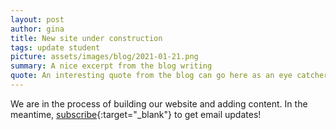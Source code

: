 ```yaml
---
layout: post
author: gina
title: New site under construction
tags: update student
picture: assets/images/blog/2021-01-21.png
summary: A nice excerpt from the blog writing
quote: An interesting quote from the blog can go here as an eye catcher
---
```


We are in the process of building our website and adding content. In the meantime, [subscribe](http://eepurl.com/hojSrv){:target="_blank"} to get email updates!
